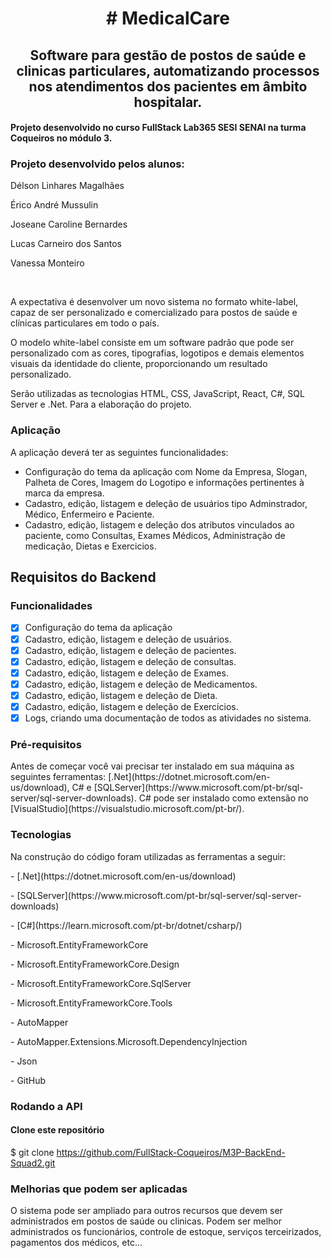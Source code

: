 
<h1 align="center"> 
	 # MedicalCare 
</h1>

<h2 align="center">Software para gestão de postos de saúde e clinicas particulares, automatizando processos nos atendimentos dos pacientes em âmbito hospitalar.</h2>


<h4>Projeto desenvolvido no curso FullStack Lab365 SESI SENAI na turma Coqueiros no módulo 3.</h4>
<h3>Projeto desenvolvido pelos alunos:</h3>
<p>Délson Linhares Magalhães</p>
<p>Érico André Mussulin</p>
<p>Joseane Caroline Bernardes</p>
<p>Lucas Carneiro dos Santos</p>
<p>Vanessa Monteiro</p>
<p> </p>
<p>A expectativa é desenvolver um novo sistema no formato white-label, capaz de ser personalizado e comercializado para postos de saúde e clínicas particulares em todo o
país.</p>
<p>O modelo white-label consiste em um software padrão que pode ser personalizado com as cores, tipografias, logotipos e demais elementos visuais da identidade do cliente,
proporcionando um resultado personalizado.</p>
<p>Serão utilizadas as tecnologias HTML, CSS, JavaScript, React, C#, SQL Server e .Net. Para a elaboração do projeto.</p>

### Aplicação
A aplicação deverá ter as seguintes funcionalidades:
  -  Configuração do tema da aplicação com Nome da Empresa, Slogan, Palheta de Cores, Imagem do Logotipo e informações pertinentes à marca da empresa.
  -  Cadastro, edição, listagem e deleção de usuários tipo Adminstrador, Médico, Enfermeiro e Paciente.
  -  Cadastro, edição, listagem e deleção dos atributos vinculados ao paciente, como Consultas, Exames Médicos, Administração de medicação, Dietas e Exercicios.


<h2>Requisitos do Backend</h2>


### Funcionalidades

- [x] Configuração do tema da aplicação
- [x] Cadastro, edição, listagem e deleção de usuários.
- [x] Cadastro, edição, listagem e deleção de pacientes.
- [x] Cadastro, edição, listagem e deleção de consultas.
- [x] Cadastro, edição, listagem e deleção de Exames.
- [x] Cadastro, edição, listagem e deleção de Medicamentos.
- [x] Cadastro, edição, listagem e deleção de Dieta.
- [x] Cadastro, edição, listagem e deleção de Exercícios.
- [x] Logs, criando uma documentação de todos as atividades no sistema.

### Pré-requisitos

<p>Antes de começar você vai precisar ter instalado em sua máquina as seguintes ferramentas:
[.Net](https://dotnet.microsoft.com/en-us/download), C# e [SQLServer](https://www.microsoft.com/pt-br/sql-server/sql-server-downloads). C# pode ser instalado como extensão no [VisualStudio](https://visualstudio.microsoft.com/pt-br/).</p>

### Tecnologias
<p>Na construção do código foram utilizadas as ferramentas a seguir:</p>
<p>- [.Net](https://dotnet.microsoft.com/en-us/download)</p>
<p>- [SQLServer](https://www.microsoft.com/pt-br/sql-server/sql-server-downloads)</p>
<p>- [C#](https://learn.microsoft.com/pt-br/dotnet/csharp/)</p>
<p>- Microsoft.EntityFrameworkCore</p>
<p>- Microsoft.EntityFrameworkCore.Design</p>
<p>- Microsoft.EntityFrameworkCore.SqlServer</p>
<p>- Microsoft.EntityFrameworkCore.Tools</p>
<p>- AutoMapper</p>
<p>- AutoMapper.Extensions.Microsoft.DependencyInjection</p>
<p>- Json</p>
<p>- GitHub</p>




### Rodando a API
#### Clone este repositório
$ git clone <https://github.com/FullStack-Coqueiros/M3P-BackEnd-Squad2.git>

### Melhorias que podem ser aplicadas
<p> O sistema pode ser ampliado para outros recursos que devem ser administrados em postos de saúde ou clinicas. Podem ser melhor administrados os funcionários, controle de estoque, serviços terceirizados, pagamentos dos médicos, etc...</p>
